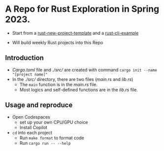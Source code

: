 # A Repo for Rust Exploration in Spring 2023.

- Start from a [rust-new-project-template](https://github.com/noahgift/rust-new-project-template) and a [rust-cli-example](https://github.com/nogibjj/hello-rust)

- Will build weekly Rust projects into this Repo


## Introduction
- _Cargo.toml_ file and _./src/_ are created with command `cargo init --name "[project name]"`
- In the _./src/_ directory, there are two files (_main.rs_ and _lib.rs_)
    -  The `main` function is in the _main.rs_ file.
    -  Most logics and self-defined functions are in the _lib.rs_ file.
    
## Usage and reproduce
- Open Codespaces
    - set up your own CPU/GPU choice
    - Install Copilot
- `cd` into each project 
    * Run `make format` to format code
    * Run `cargo run -- --help`